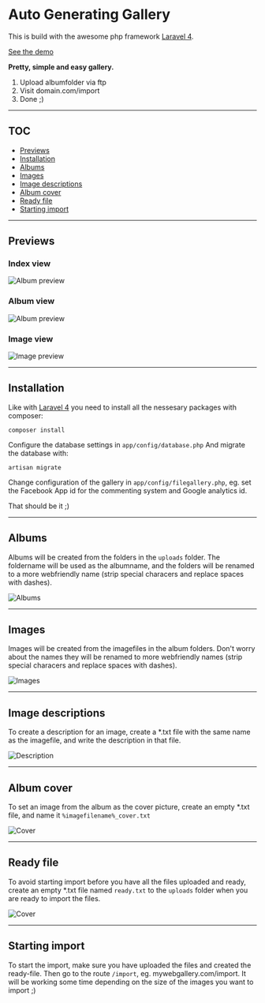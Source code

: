 Auto Generating Gallery
=======================

This is build with the awesome php framework [Laravel 4](https://github.com/laravel/laravel).

[See the demo](http://gallerydemo.martindilling.com)

**Pretty, simple and easy gallery.**

1. Upload albumfolder via ftp
2. Visit domain.com/import
3. Done ;)

---

## TOC

* [Previews](#previews)
* [Installation](#installation)
* [Albums](#albums)
* [Images](#images)
* [Image descriptions](#image-descriptions)
* [Album cover](#album-cover)
* [Ready file](#ready-file)
* [Starting import](#starting-import)

---

## Previews

### Index view

![Album preview](_sitealbums.png)

### Album view

![Album preview](_sitealbum.png)

### Image view

![Image preview](_siteimage.png)

---

## Installation

Like with [Laravel 4](http://laravel.com/docs/installation) you need to install all the nessesary packages with composer:

    composer install

Configure the database settings in `app/config/database.php`
And migrate the database with:

    artisan migrate

Change configuration of the gallery in `app/config/filegallery.php`, eg. set the Facebook App id for the commenting system and Google analytics id.

That should be it ;)

---

## Albums

Albums will be created from the folders in the `uploads` folder.
The foldername will be used as the albumname, and the folders will be renamed to
a more webfriendly name (strip special characers and replace spaces with dashes).

![Albums](_album.png)

---

## Images

Images will be created from the imagefiles in the album folders.
Don't worry about the names they will be renamed to more webfriendly names
(strip special characers and replace spaces with dashes).

![Images](_images.png)

---

## Image descriptions

To create a description for an image, create a *.txt file with the same name as
the imagefile, and write the description in that file.

![Description](_description.png)

---

## Album cover

To set an image from the album as the cover picture, create an empty *.txt file,
and name it `%imagefilename%_cover.txt`

![Cover](_cover.png)

---

## Ready file

To avoid starting import before you have all the files uploaded and ready,
create an empty *.txt file named `ready.txt` to the `uploads` folder when you
are ready to import the files.

![Cover](_ready.png)

---

## Starting import

To start the import, make sure you have uploaded the files and created the
ready-file. Then go to the route `/import`, eg. mywebgallery.com/import.
It will be working some time depending on the size of the images you want to import ;)
